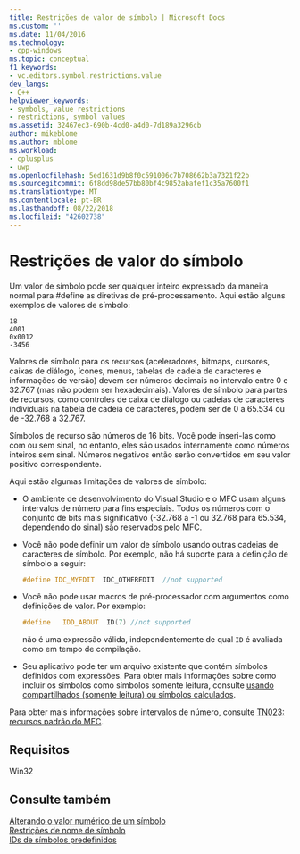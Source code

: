 ```yaml
---
title: Restrições de valor de símbolo | Microsoft Docs
ms.custom: ''
ms.date: 11/04/2016
ms.technology:
- cpp-windows
ms.topic: conceptual
f1_keywords:
- vc.editors.symbol.restrictions.value
dev_langs:
- C++
helpviewer_keywords:
- symbols, value restrictions
- restrictions, symbol values
ms.assetid: 32467ec3-690b-4cd0-a4d0-7d189a3296cb
author: mikeblome
ms.author: mblome
ms.workload:
- cplusplus
- uwp
ms.openlocfilehash: 5ed1631d9b8f0c591006c7b708662b3a7321f22b
ms.sourcegitcommit: 6f8dd98de57bb80bf4c9852abafef1c35a7600f1
ms.translationtype: MT
ms.contentlocale: pt-BR
ms.lasthandoff: 08/22/2018
ms.locfileid: "42602738"
---
```

# <a name="symbol-value-restrictions"></a>Restrições de valor do símbolo

Um valor de símbolo pode ser qualquer inteiro expressado da maneira normal para #define as diretivas de pré-processamento. Aqui estão alguns exemplos de valores de símbolo:

```
18
4001
0x0012
-3456
```

Valores de símbolo para os recursos (aceleradores, bitmaps, cursores, caixas de diálogo, ícones, menus, tabelas de cadeia de caracteres e informações de versão) devem ser números decimais no intervalo entre 0 e 32.767 (mas não podem ser hexadecimais). Valores de símbolo para partes de recursos, como controles de caixa de diálogo ou cadeias de caracteres individuais na tabela de cadeia de caracteres, podem ser de 0 a 65.534 ou de -32.768 a 32.767.

Símbolos de recurso são números de 16 bits. Você pode inseri-las como com ou sem sinal, no entanto, eles são usados internamente como números inteiros sem sinal. Números negativos então serão convertidos em seu valor positivo correspondente.

Aqui estão algumas limitações de valores de símbolo:

- O ambiente de desenvolvimento do Visual Studio e o MFC usam alguns intervalos de número para fins especiais. Todos os números com o conjunto de bits mais significativo (-32.768 a -1 ou 32.768 para 65.534, dependendo do sinal) são reservados pelo MFC.

- Você não pode definir um valor de símbolo usando outras cadeias de caracteres de símbolo. Por exemplo, não há suporte para a definição de símbolo a seguir:

    ```cpp
    #define IDC_MYEDIT  IDC_OTHEREDIT  //not supported
    ```

- Você não pode usar macros de pré-processador com argumentos como definições de valor. Por exemplo:

    ```cpp
    #define   IDD_ABOUT  ID(7) //not supported
    ```

   não é uma expressão válida, independentemente de qual `ID` é avaliada como em tempo de compilação.

- Seu aplicativo pode ter um arquivo existente que contém símbolos definidos com expressões. Para obter mais informações sobre como incluir os símbolos como símbolos somente leitura, consulte [usando compartilhados (somente leitura) ou símbolos calculados](../windows/including-shared-read-only-or-calculated-symbols.md).

Para obter mais informações sobre intervalos de número, consulte [TN023: recursos padrão do MFC](../mfc/tn023-standard-mfc-resources.md).

## <a name="requirements"></a>Requisitos

Win32

## <a name="see-also"></a>Consulte também

[Alterando o valor numérico de um símbolo](../windows/changing-a-symbol-s-numeric-value.md)  
[Restrições de nome de símbolo](../windows/symbol-name-restrictions.md)  
[IDs de símbolos predefinidos](../windows/predefined-symbol-ids.md)